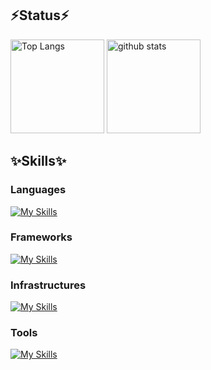 ## ⚡️Status⚡️
<p align="left"> 
  <img alt="Top Langs" height="150px" src="https://github-readme-stats.vercel.app/api/top-langs/?username=M1n01&layout=compact&show_icons=true&theme=onedark" />
  <img alt="github stats" height="150px" src="https://github-readme-stats.vercel.app/api?username=M1n01&theme=onedark&show_icons=ture" />
</p>

## ✨Skills✨
### Languages
[![My Skills](https://skillicons.dev/icons?i=html,bootstrap,js,ts,react,c,cpp,python,solidity)](https://skillicons.dev)<br>

### Frameworks
[![My Skills](https://skillicons.dev/icons?i=nextjs,django)](https://skillicons.dev)<br>

### Infrastructures
[![My Skills](https://skillicons.dev/icons?i=git,github,docker,nginx,vite,vercel,cloudflare)](https://skillicons.dev)<br>

### Tools
[![My Skills](https://skillicons.dev/icons?i=notion,discord,figma,vim,slack)](https://skillicons.dev)<br>
